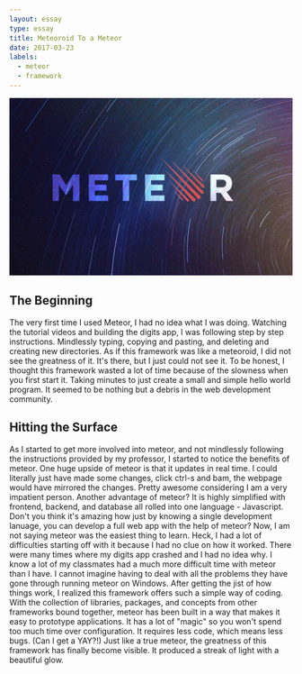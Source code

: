 ```yaml
---
layout: essay
type: essay
title: Meteoroid To a Meteor
date: 2017-03-23
labels:
  - meteor
  - framework
---
```


<img class="ui medium left floated image" src="../images/meteor.jpg">

## The Beginning

The very first time I used Meteor, I had no idea what I was doing. Watching the tutorial videos and building the digits app, I was following step by step instructions. Mindlessly typing, copying and pasting, and deleting and creating new directories. As if this framework was like a meteoroid, I did not see the greatness of it. It's there, but I just could not see it. To be honest, I thought this framework wasted a lot of time because of the slowness when you first start it. Taking minutes to just create a small and simple hello world program. It seemed to be nothing but a debris in the web development community.

## Hitting the Surface

As I started to get more involved into meteor, and not mindlessly following the instructions provided by my professor, I started to notice the benefits of meteor. One huge upside of meteor is that it updates in real time. I could literally just have made some changes, click ctrl-s and bam, the webpage would have mirrored the changes. Pretty awesome considering I am a very impatient person. Another advantage of meteor? It is highly simplified with frontend, backend, and database all rolled into one language - Javascript. Don't you think it's amazing how just by knowing a single development lanuage, you can develop a full web app with the help of meteor? Now, I am not saying meteor was the easiest thing to learn. Heck, I had a lot of difficulties starting off with it because I had no clue on how it worked. There were many times where my digits app crashed and I had no idea why. I know a lot of my classmates had a much more difficult time with meteor than I have. I cannot imagine having to deal with all the problems they have gone through running meteor on Windows. After getting the jist of how things work, I realized this framework offers such a simple way of coding. With the collection of libraries, packages, and concepts from other frameworks bound together, meteor has been built in a way that makes it easy to prototype applications. It has a lot of "magic" so you won't spend too much time over configuration. It requires less code, which means less bugs. (Can I get a YAY?!) Just like a true meteor, the greatness of this framework has finally become visible. It produced a streak of light with a beautiful glow. 
